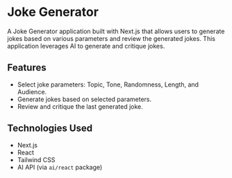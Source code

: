 # Joke Generator

A Joke Generator application built with Next.js that allows users to generate jokes based on various parameters and review the generated jokes. This application leverages AI to generate and critique jokes.

## Features

- Select joke parameters: Topic, Tone, Randomness, Length, and Audience.
- Generate jokes based on selected parameters.
- Review and critique the last generated joke.

## Technologies Used

- Next.js
- React
- Tailwind CSS
- AI API (via `ai/react` package)
